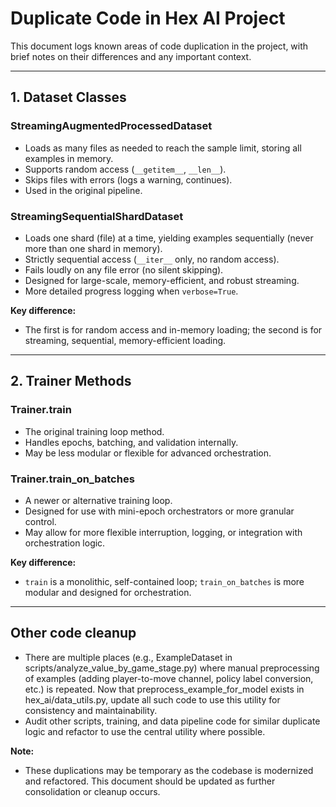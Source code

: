 # Duplicate Code in Hex AI Project

This document logs known areas of code duplication in the project, with brief notes on their differences and any important context.

---

## 1. Dataset Classes

### StreamingAugmentedProcessedDataset
- Loads as many files as needed to reach the sample limit, storing all examples in memory.
- Supports random access (`__getitem__`, `__len__`).
- Skips files with errors (logs a warning, continues).
- Used in the original pipeline.

### StreamingSequentialShardDataset
- Loads one shard (file) at a time, yielding examples sequentially (never more than one shard in memory).
- Strictly sequential access (`__iter__` only, no random access).
- Fails loudly on any file error (no silent skipping).
- Designed for large-scale, memory-efficient, and robust streaming.
- More detailed progress logging when `verbose=True`.

**Key difference:**
- The first is for random access and in-memory loading; the second is for streaming, sequential, memory-efficient loading.

---

## 2. Trainer Methods

### Trainer.train
- The original training loop method.
- Handles epochs, batching, and validation internally.
- May be less modular or flexible for advanced orchestration.

### Trainer.train_on_batches
- A newer or alternative training loop.
- Designed for use with mini-epoch orchestrators or more granular control.
- May allow for more flexible interruption, logging, or integration with orchestration logic.

**Key difference:**
- `train` is a monolithic, self-contained loop; `train_on_batches` is more modular and designed for orchestration.

---

## Other code cleanup

- There are multiple places (e.g., ExampleDataset in scripts/analyze_value_by_game_stage.py) where manual preprocessing of examples (adding player-to-move channel, policy label conversion, etc.) is repeated. Now that preprocess_example_for_model exists in hex_ai/data_utils.py, update all such code to use this utility for consistency and maintainability.
- Audit other scripts, training, and data pipeline code for similar duplicate logic and refactor to use the central utility where possible.

**Note:**
- These duplications may be temporary as the codebase is modernized and refactored. This document should be updated as further consolidation or cleanup occurs. 